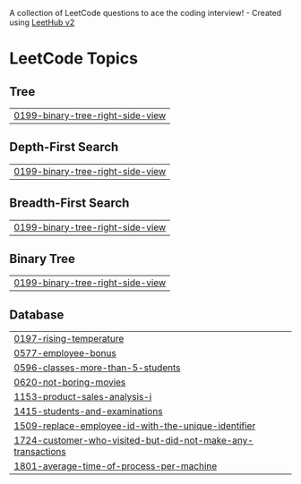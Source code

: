 A collection of LeetCode questions to ace the coding interview! - Created using [LeetHub v2](https://github.com/arunbhardwaj/LeetHub-2.0)
<!---LeetCode Topics Start-->
# LeetCode Topics
## Tree
|  |
| ------- |
| [0199-binary-tree-right-side-view](https://github.com/vagvevi/Leetcode-Solutions/tree/master/0199-binary-tree-right-side-view) |
## Depth-First Search
|  |
| ------- |
| [0199-binary-tree-right-side-view](https://github.com/vagvevi/Leetcode-Solutions/tree/master/0199-binary-tree-right-side-view) |
## Breadth-First Search
|  |
| ------- |
| [0199-binary-tree-right-side-view](https://github.com/vagvevi/Leetcode-Solutions/tree/master/0199-binary-tree-right-side-view) |
## Binary Tree
|  |
| ------- |
| [0199-binary-tree-right-side-view](https://github.com/vagvevi/Leetcode-Solutions/tree/master/0199-binary-tree-right-side-view) |
## Database
|  |
| ------- |
| [0197-rising-temperature](https://github.com/vagvevi/Leetcode-Solutions/tree/master/0197-rising-temperature) |
| [0577-employee-bonus](https://github.com/vagvevi/Leetcode-Solutions/tree/master/0577-employee-bonus) |
| [0596-classes-more-than-5-students](https://github.com/vagvevi/Leetcode-Solutions/tree/master/0596-classes-more-than-5-students) |
| [0620-not-boring-movies](https://github.com/vagvevi/Leetcode-Solutions/tree/master/0620-not-boring-movies) |
| [1153-product-sales-analysis-i](https://github.com/vagvevi/Leetcode-Solutions/tree/master/1153-product-sales-analysis-i) |
| [1415-students-and-examinations](https://github.com/vagvevi/Leetcode-Solutions/tree/master/1415-students-and-examinations) |
| [1509-replace-employee-id-with-the-unique-identifier](https://github.com/vagvevi/Leetcode-Solutions/tree/master/1509-replace-employee-id-with-the-unique-identifier) |
| [1724-customer-who-visited-but-did-not-make-any-transactions](https://github.com/vagvevi/Leetcode-Solutions/tree/master/1724-customer-who-visited-but-did-not-make-any-transactions) |
| [1801-average-time-of-process-per-machine](https://github.com/vagvevi/Leetcode-Solutions/tree/master/1801-average-time-of-process-per-machine) |
<!---LeetCode Topics End-->